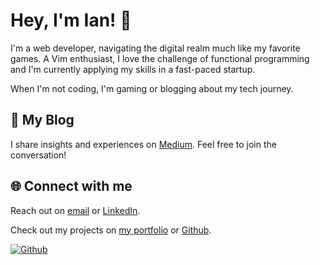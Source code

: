# Hey, I'm Ian! 👋

I'm a web developer, navigating the digital realm much like my favorite games. A Vim enthusiast, I love the challenge of functional programming and I'm currently applying my skills in a fast-paced startup.

When I'm not coding, I'm gaming or blogging about my tech journey.

## 📝 My Blog

I share insights and experiences on [Medium](https://medium.com/@ianduhamel). Feel free to join the conversation!

## 🌐 Connect with me

Reach out on [email](mailto:ianduhamelhayes@gmail.com) or [LinkedIn](https://www.linkedin.com/in/Ianduha13).

Check out my projects on [my portfolio](https://www.ianduhamel.tech/) or [Github](https://github.com/Ianduha13).

[![Github](https://img.shields.io/github/followers/Ianduha13?label=follow&style=social)](https://github.com/Ianduha13)
